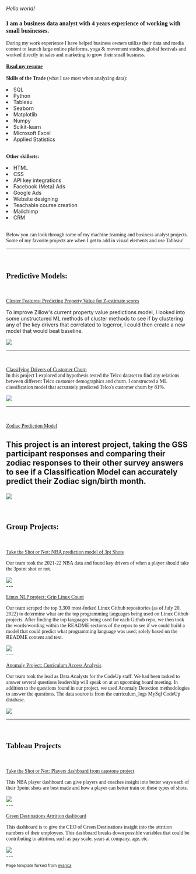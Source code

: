 <i>Hello world!</i>

<h3 style="font-family: Gill Sans, sans serif">I am a business data analyst with 4 years experience of working with small businesses.</h3>
<p style="font-family: Gill Sans, sans serif">During my work experience I have helped business owners utilize their data and media content to launch large online platforms, yoga & movement studios, global festivals and worked directly in sales and marketing to grow their small business.<br>
          
<br>
<a href="https://www.canva.com/design/DAFKcfvV4VE/07tsZozosAm6r6t8Cg88Hw/view?utm_content=DAFKcfvV4VE&utm_campaign=designshare&utm_medium=link&utm_source=publishsharelink" title="resume"> <b> Read my resume</b></a>
<br>
<br>
          <b>Skills of the Trade</b> (what I use most when analyzing data):<br>
          <li> SQL
          <li> Python
          <li> Tableau
          <li> Seaborn
          <li> Matplotlib
          <li> Numpy
          <li> Scikit-learn
          <li> Microsoft Excel
          <li> Applied Statistics
<br>
<br><p style="font-family: Gill Sans, sans serif">
          <b> Other skillsets:</b>
          <li> HTML
          <li> CSS
          <li> API key integrations
          <li> Facebook (Meta) Ads
          <li> Google Ads
          <li> Website designing
          <li> Teachable course creation
          <li> Mailchimp
          <li> CRM
<br>
<br><p style="font-family: Gill Sans, sans serif">
Below you can look through some of my machine learning and business analyst projects.<br>
Some of my favorite projects are when I get to add in visual elements and use Tableau!
</p>

---
<br>

<h2 style="font-family: Gill Sans, sans serif">  Predictive Models:</h2>
                    <br>
<p style="font-family: Gill Sans, sans serif">
<a href="https://github.com/jeneyring/Clustering-Final-Project/blob/main/Final_Report.ipynb" title="Zillow">Cluster Features: Predicting Property Value for Z-estimate scores</a><br>

To improve Zillow's current property value predictions model, I looked into some unstructured ML methods of cluster methods to see if by clustering any of the key drivers that correlated to logerror, I could then create a new model that would beat baseline.                                              
                    </p>
<img src="images/Screen Shot 2022-07-18 at 12.13.35 PM.png?raw=true"/>

---
<br>
                    <p style="font-family: Gill Sans, sans serif">
<a href="https://github.com/jeneyring/Classification_Final_Report/blob/main/Final_Report.ipynb" title="Telco">Classifying Drivers of Customer Churn</a><br>
In this project I explored and hypothesis tested the Telco dataset to find any relations between different Telco customer demographics and churn.
                              I constructed a ML classification model that accurately predicted Telco's customer churn by 81%. </p>
<img src="images/telco.png?raw=true"/>

---
<br>
<p style="font-family: Gill Sans, sans serif">
<a href="https://github.com/jeneyring/GSS_survey/blob/main/Zodiac_Prediction_Model_Final_Report.ipynb" title="Zodiac">Zodiac Prediction Model</a><br>

This project is an interest project, taking the GSS participant responses and comparing their zodiac responses to their other survey answers to see if a Classification Model can accurately predict their Zodiac sign/birth month.                    </p>
<img src="images/Screen Shot 2022-09-05 at 6.26.07 AM.png?raw=true"/>
                    <br>
---
<br>
<h2 style="font-family: Gill Sans, sans serif">Group Projects:</h2>
<br>
                    <p style="font-family: Gill Sans, sans serif">
<a href="https://github.com/Eyring-Miller-Muriithi-capstone/shot-caller-for-ballers/blob/main/README.md" title="Taketheshot">Take the Shot or Not: NBA prediction model of 3pt Shots</a></p>
                    <p style="font-family: Gill Sans, sans serif">
Our team took the 2021-22 NBA data and found key drivers of when a player should take the 3point shot or not.
                    </p>
<img src="images/Screen Shot 2022-09-05 at 4.38.32 AM.png?raw=true"/>
<br>
---
<p style="font-family: Gill Sans, sans serif">
<a href="https://github.com/jemison-nlp-AnJeSt/github-NLP-project/blob/main/Final_Notebook.ipynb" title="Linux">Linux NLP project: Grip Linux Count</a></p>
<p style="font-family: Gill Sans, sans serif"> Our team scraped the top 3,300 most-forked Linux Github repositories (as of July 20, 2022) to determine what are the top programming languages being used on Linux Github projects.
          After finding the top languages being used for each Github repo, we then took the words/wording within the README sections of the repos to see if we could build a model that could predict what programming language was used; solely based on the README content and text.
</p>
<img src="images/Screen Shot 2022-09-05 at 6.37.25 AM.png?raw=true"/>
<br>
---
<p style="font-family: Gill Sans, sans serif">
<a href="https://github.com/miller-cerna-laskowski-morris-eyring/anomaly-group-project/blob/main/Final.ipynb" title="Anomaly">Anomaly Project: Curriculum Access Analysis</a></p>
<p style="font-family: Gill Sans, sans serif"> Our team took the lead as Data Analysts for the CodeUp staff. We had been tasked to answer several questions leadership will speak on at an upcoming board meeting. In addition to the questions found in our project, we used Anomaly Detection methodologies to answer the questions. The data source is from the curriculum_logs MySql CodeUp database.
</p>
<img src="images/Screen Shot 2022-09-05 at 6.56.20 AM.png?raw=true"/>
                   
---
<br>
<h2 style="font-family: Gill Sans, sans serif">Tableau Projects</h2>
<br>
                     <p style="font-family: Gill Sans, sans serif">
<a href="https://public.tableau.com/app/profile/jen.eyring/viz/TheRealDeal_16599956906400/Story1" title="Taketheshot">Take the Shot or Not: Players dashboard from capstone project</a></p>
                     <p style="font-family: Gill Sans, sans serif">
                               This NBA player dashboard can give players and coaches insight into better ways each of their 3point shots are best made and how a player can better train on these types of shots.</p>

<img src="images/Screen Shot 2022-09-05 at 4.31.45 AM.png?raw=true"/>
          
<br>         
---
<br>        
<p style="font-family: Gill Sans, sans serif">
<a href="https://public.tableau.com/app/profile/jen.eyring/viz/GreenDestinations-AttritionDashboard/Dashboard1" title="Attrition">Green Destinations Attrition dashboard</a></p>
                     <p style="font-family: Gill Sans, sans serif">
                               This dashboard is to give the CEO of Green Destinations insight into the attrition numbers of their employees. This dashboard breaks down possible variables that could be contributing to attrition, such as pay scale, years at company, age, etc.</p>

<img src="images/Screen Shot 2022-09-05 at 7.04.12 AM.png?raw=true"/>
<br>
---
<p style="font-size:11px">Page template forked from <a href="https://github.com/evanca/quick-portfolio">evanca</a></p>
<!-- Remove above link if you don't want to attibute -->
